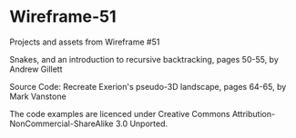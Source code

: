 # Wireframe-51
Projects and assets from Wireframe #51

Snakes, and an introduction to recursive backtracking, pages 50-55, by Andrew Gillett

Source Code: Recreate Exerion's pseudo-3D landscape, pages 64-65, by Mark Vanstone

The code examples are licenced under Creative Commons Attribution-NonCommercial-ShareAlike 3.0 Unported.
